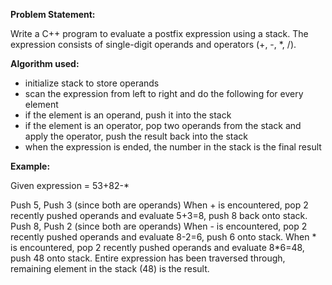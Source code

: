 **Problem Statement:**

Write a C++ program to evaluate a postfix expression using a stack. The expression consists of single-digit operands and operators (+, -, *, /).

**Algorithm used:**

- initialize stack to store operands
- scan the expression from left to right and do the following for every element
- if the element is an operand, push it into the stack
- if the element is an operator, pop two operands from the stack and apply the operator, push the result back into the stack
- when the expression is ended, the number in the stack is the final result

**Example:**

Given expression = 53+82-*

Push 5, Push 3 (since both are operands)
When + is encountered, pop 2 recently pushed operands and evaluate 5+3=8, push 8 back onto stack.
Push 8, Push 2 (since both are operands)
When - is encountered, pop 2 recently pushed operands and evaluate 8-2=6, push 6 onto stack.
When * is encountered, pop 2 recently pushed operands and evaluate 8*6=48, push 48 onto stack.
Entire expression has been traversed through, remaining element in the stack (48) is the result.